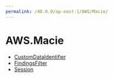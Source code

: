 ```yaml
---
permalink: /48.0.0/ap-east-1/AWS/Macie/
---
```


# AWS.Macie



* [CustomDataIdentifier](CustomDataIdentifier.md)
* [FindingsFilter](FindingsFilter.md)
* [Session](Session.md)